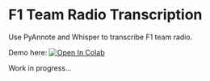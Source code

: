 # F1 Team Radio Transcription

Use PyAnnote and Whisper to transcribe F1 team radio.

Demo here: <a target="_blank" href="https://colab.research.google.com/drive/1K7ykyENpks3BpwoTnrz60xxUIXr98wN4?usp=sharing">
  <img src="https://colab.research.google.com/assets/colab-badge.svg" alt="Open In Colab"/>
</a>

Work in progress...
